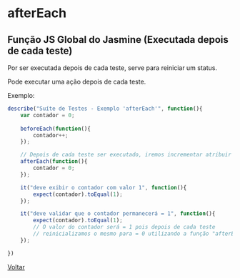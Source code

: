 # afterEach
## Função JS Global do Jasmine (Executada depois de cada teste)

Por ser executada depois de cada teste, serve para reiniciar um status.

Pode executar uma ação depois de cada teste.

Exemplo:

```js
describe("Suíte de Testes - Exemplo 'afterEach'", function(){   
    var contador = 0;
    
    beforeEach(function(){
        contador++;
    });

    // Depois de cada teste ser executado, iremos incrementar atribuir o valor "0" para a variável contador
    afterEach(function(){
        contador = 0;
    });

    it("deve exibir o contador com valor 1", function(){
        expect(contador).toEqual(1);
    });

    it("deve validar que o contador permanecerá = 1", function(){
        expect(contador).toEqual(1);  
        // O valor do contador será = 1 pois depois de cada teste
        // reinicializamos o mesmo para = 0 utilizando a função "afterEach"
    });  

})
```

[Voltar](https://github.com/andresilveiraleite/jasmine_nodejs/blob/master/docs/execucaoCodigoAntesEDepois/ExecCodigoAnteseDepois.md)  